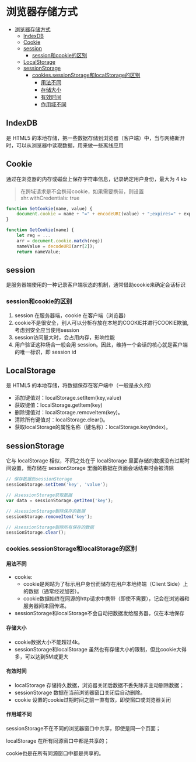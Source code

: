 # 浏览器存储方式

<!-- TOC -->

- [浏览器存储方式](#浏览器存储方式)
  - [IndexDB](#indexdb)
  - [Cookie](#cookie)
  - [session](#session)
    - [session和cookie的区别](#session和cookie的区别)
  - [LocalStorage](#localstorage)
  - [sessionStorage](#sessionstorage)
    - [cookies.sessionStorage和localStorage的区别](#cookiessessionstorage和localstorage的区别)
      - [用法不同](#用法不同)
      - [存储大小](#存储大小)
      - [有效时间](#有效时间)
      - [作用域不同](#作用域不同)

<!-- /TOC -->

## IndexDB

是 HTML5 的本地存储，把一些数据存储到浏览器（客户端）中，当与网络断开时，可以从浏览器中读取数据，用来做一些离线应用

## Cookie

通过在浏览器的内存或磁盘上保存字符串信息，记录确定用户身份，最大为 4 kb

> 在跨域请求是不会携带cookie，如果需要携带，则设置 xhr.withCredentials: true

```js
function SetCookie(name, value) {
    document.cookie = name + "=" + encodeURI(value) + ";expires=" + exp.toGMTString() + ";
}

function GetCookie(name) {
    let reg = ...
    arr = document.cookie.match(reg))
    nameValue = decodeURI(arr[2]);
    return nameValue;
```

## session

是服务器端使用的一种记录客户端状态的机制，通常借助cookie来确定会话标识

### session和cookie的区别

1. session 在服务器端，cookie 在客户端（浏览器）
1. cookie不是很安全，别人可以分析存放在本地的COOKIE并进行COOKIE欺骗,考虑到安全应当使用session
1. session访问量大时，会占用内存，影响性能
1. 用户验证这种场合一般会用 session。因此，维持一个会话的核心就是客户端的唯一标识，即 session id

## LocalStorage

是 HTML5 的本地存储，将数据保存在客户端中（一般是永久的)

- 添加键值对：localStorage.setItem(key,value)
- 获取键值：localStorage.getItem(key)
- 删除键值对：localStorage.removeItem(key)。
- 清除所有键值对：localStorage.clear()。
- 获取localStorage的属性名称（键名称）：localStorage.key(index)。


## sessionStorage

它与 localStorage 相似，不同之处在于 localStorage 里面存储的数据没有过期时间设置，而存储在 sessionStorage 里面的数据在页面会话结束时会被清除

```js
// 保存数据到sessionStorage
sessionStorage.setItem('key', 'value');

// 从sessionStorage获取数据
var data = sessionStorage.getItem('key');

// 从sessionStorage删除保存的数据
sessionStorage.removeItem('key');

// 从sessionStorage删除所有保存的数据
sessionStorage.clear();
```

### cookies.sessionStorage和localStorage的区别

#### 用法不同

- cookie:
  - cookie是网站为了标示用户身份而储存在用户本地终端（Client Side）上的数据（通常经过加密）。
  - cookie数据始终在同源的http请求中携带（即使不需要），记会在浏览器和服务器间来回传递。
- sessionStorage和localStorage不会自动把数据发给服务器，仅在本地保存

#### 存储大小

- cookie数据大小不能超过4k。
- sessionStorage和localStorage 虽然也有存储大小的限制，但比cookie大得多，可以达到5M或更大

#### 有效时间

- localStorage    存储持久数据，浏览器关闭后数据不丢失除非主动删除数据；
- sessionStorage  数据在当前浏览器窗口关闭后自动删除。
- cookie          设置的cookie过期时间之前一直有效，即使窗口或浏览器关闭

#### 作用域不同

sessionStorage不在不同的浏览器窗口中共享，即使是同一个页面；

localStorage 在所有同源窗口中都是共享的；

cookie也是在所有同源窗口中都是共享的。